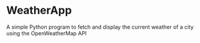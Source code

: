 # WeatherApp
A simple Python program to fetch and display the current weather of a city using the OpenWeatherMap API
